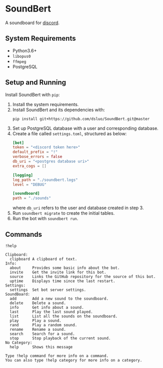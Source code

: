 # SoundBert

A soundboard for [discord](https://discordapp.com/).

## System Requirements

* Python3.6+
* `libopus0`
* `ffmpeg`
* PostgreSQL


## Setup and Running

Install SoundBert with `pip`:

1. Install the system requirements.
2. Install SoundBert and its dependencies with:
    ```commandline
    pip install git+https://github.com/dsluo/SoundBert.git@master
    ```
3. Set up PostgreSQL database with a user and corresponding database.
4. Create a file called `settings.toml`, structured as below:
    ```toml
    [bot]
    token = "<discord token here>"
    default_prefix = "!"
    verbose_errors = false
    db_uri = "<postgres database uri>"
    extra_cogs = []

    [logging]
    log_path = "./soundbert.logs"
    level = "DEBUG"

    [soundboard]
    path = "./sounds"
    ```
    where `db_uri` refers to the user and database created in step 3.
5. Run `soundbert migrate` to create the initial tables.
6. Run the bot with `soundbert run`.

## Commands

`!help`

```
Clipboard:
  clipboard A clipboard of text.
Info:
  about     Provides some basic info about the bot.
  invite    Get the invite link for this bot.
  source    Links the GitHub repository for the source of this bot.
  uptime    Displays time since the last restart.
Settings:
  settings  Set bot server settings.
SoundBoard:
  add       Add a new sound to the soundboard.
  delete    Delete a sound.
  info      Get info about a sound.
  last      Play the last sound played.
  list      List all the sounds on the soundboard.
  play      Play a sound.
  rand      Play a random sound.
  rename    Rename a sound.
  search    Search for a sound.
  stop      Stop playback of the current sound.
​No Category:
  help      Shows this message

Type !help command for more info on a command.
You can also type !help category for more info on a category.
```